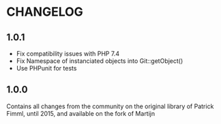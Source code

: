 CHANGELOG
============

## 1.0.1

* Fix compatibility issues with PHP 7.4
* Fix Namespace of instanciated objects into Git::getObject()
* Use PHPunit for tests 

## 1.0.0

Contains all changes from the community on the original library of Patrick Fimml, until 2015, and available
on the fork of Martijn